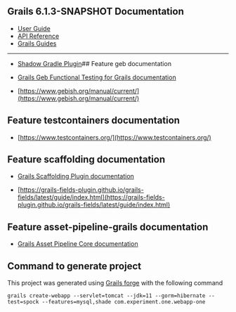 ## Grails 6.1.3-SNAPSHOT Documentation

- [User Guide](https://docs.grails.org/snapshot/guide/index.html)
- [API Reference](https://docs.grails.org/snapshot/api/index.html)
- [Grails Guides](https://guides.grails.org/index.html)
---

- [Shadow Gradle Plugin](https://plugins.gradle.org/plugin/com.github.johnrengelman.shadow)## Feature geb documentation

- [Grails Geb Functional Testing for Grails documentation](https://github.com/grails3-plugins/geb#readme)

- [https://www.gebish.org/manual/current/](https://www.gebish.org/manual/current/)

## Feature testcontainers documentation

- [https://www.testcontainers.org/](https://www.testcontainers.org/)

## Feature scaffolding documentation

- [Grails Scaffolding Plugin documentation](https://grails.github.io/scaffolding/latest/groovydoc/)

- [https://grails-fields-plugin.github.io/grails-fields/latest/guide/index.html](https://grails-fields-plugin.github.io/grails-fields/latest/guide/index.html)

## Feature asset-pipeline-grails documentation

- [Grails Asset Pipeline Core documentation](https://www.asset-pipeline.com/manual/)

## Command to generate project

This project was generated using [Grails forge](https://start.grails.org/) with the following command

`grails create-webapp --servlet=tomcat --jdk=11 --gorm=hibernate --test=spock --features=mysql,shade com.experiment.one.webapp-one`
